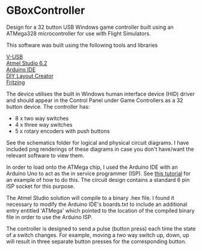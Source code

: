 # GBoxController

Design for a 32 button USB Windows game controller built using an ATMega328 microcontroller for use with Flight Simulators.

This software was built using the following tools and libraries

<a href="https://www.obdev.at/products/vusb/index.html">V-USB</a><br/>
<a href="http://www.atmel.com/tools/STUDIOARCHIVE.aspx">Atmel Studio 6.2</a><br/>
<a href="https://www.arduino.cc/en/Main/Software">Arduino IDE</a><br/>
<a href="https://code.google.com/p/diy-layout-creator/">DIY Layout Creator</a><br/>
<a href="http://fritzing.org/home/">Fritzing</a><br/>

The device utilises the built in Windows human interface device (HID) driver and should appear in the Control Panel under Game Controllers as a 32 button device.  The controller has:
<ul><li>8 x two way switches
<li>4 x three way switches
<li>5 x rotary encoders with push buttons</ul>

See the schematics folder for logical and physical circuit diagrams.  I have included png renderings of these diagrams in case you don't have/want the relevant software to view them.

In order to load onto the ATMega chip, I used the Arduino IDE with an Arduino Uno to act as the in service programmer (ISP).  See <a href="https://www.arduino.cc/en/Tutorial/ArduinoISP">this tutorial</a> for an example of how to do this.  The circuit design contains a standard 6 pin ISP socket for this purpose.

The Atmel Studio solution will compile to a binary .hex file.  I found it necessary to modify the Arduino IDE's boards.txt to include an additional entry entitled 'ATMega' which pointed to the location of the compiled binary file in order to use the Arduino ISP.

The controller is designed to send a pulse (button press) each time the state of a switch changes. For example, moving a two way switch up, down, up will result in three separate button presses for the corresponding button.
